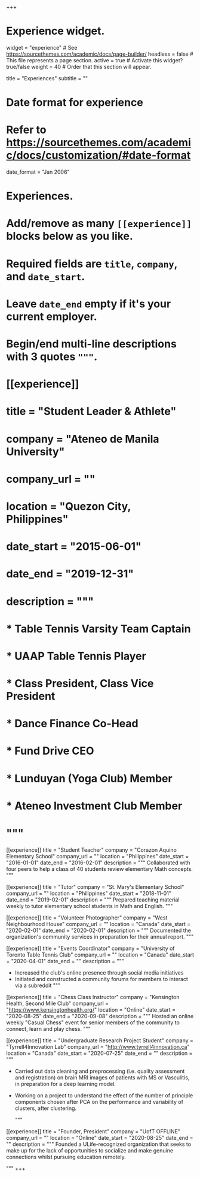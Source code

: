 +++
# Experience widget.
widget = "experience"  # See https://sourcethemes.com/academic/docs/page-builder/
headless = false  # This file represents a page section.
active = true  # Activate this widget? true/false
weight = 40  # Order that this section will appear.

title = "Experiences"
subtitle = ""

# Date format for experience
#   Refer to https://sourcethemes.com/academic/docs/customization/#date-format
date_format = "Jan 2006"

# Experiences.
#   Add/remove as many `[[experience]]` blocks below as you like.
#   Required fields are `title`, `company`, and `date_start`.
#   Leave `date_end` empty if it's your current employer.
#   Begin/end multi-line descriptions with 3 quotes `"""`.

# [[experience]]
#   title = "Student Leader & Athlete"
#   company = "Ateneo de Manila University"
#   company_url = ""
#   location = "Quezon City, Philippines"
#   date_start = "2015-06-01"
#   date_end = "2019-12-31"
#   description = """
#   * Table Tennis Varsity Team Captain
#   * UAAP Table Tennis Player
#   * Class President, Class Vice President
#   * Dance Finance Co-Head
#   * Fund Drive CEO
#   * Lunduyan (Yoga Club) Member
#   * Ateneo Investment Club Member
#   """

[[experience]]
  title = "Student Teacher"
  company = "Corazon Aquino Elementary School"
  company_url = ""
  location = "Philippines"
  date_start = "2016-01-01"
  date_end = "2016-02-01"
  description = """
  Collaborated with four peers to help a class of 40 students review elementary Math concepts.
  """

[[experience]]
  title = "Tutor"
  company = "St. Mary's Elementary School"
  company_url = ""
  location = "Philippines"
  date_start = "2018-11-01"
  date_end = "2019-02-01"
  description = """
  Prepared teaching material weekly to tutor elementary school students in Math and English.
  """

[[experience]]
  title = "Volunteer Photographer"
  company = "West Neighbourhood House"
  company_url = ""
  location = "Canada"
  date_start = "2020-02-01"
  date_end = "2020-02-01"
  description = """
  Documented the organization's community services in preparation for their annual report.
  """

[[experience]]
  title = "Events Coordinator"
  company = "University of Toronto Table Tennis Club"
  company_url = ""
  location = "Canada"
  date_start = "2020-04-01"
  date_end = ""
  description = """
  * Increased the club's online presence through social media initiatives
  * Initiated and constructed a community forums for members to interact via a subreddit
  """
  
[[experience]]
  title = "Chess Class Instructor"
  company = "Kensington Health, Second Mile Club"
  company_url = "https://www.kensingtonhealth.org/"
  location = "Online"
  date_start = "2020-08-25"
  date_end = "2020-09-08"
  description = """
  Hosted an online weekly "Casual Chess" event for senior members of the community to connect, learn and play chess.
  """
  
  
[[experience]]
  title = "Undergraduate Research Project Student"
  company = "Tyrrell4Innovation Lab"
  company_url = "http://www.tyrrell4innovation.ca"
  location = "Canada"
  date_start = "2020-07-25"
  date_end = ""
  description = """
* Carried out data cleaning and preprocessing (i.e. quality assessment and registration) on brain MRI images of patients with MS or Vasculitis, in preparation for a deep learning model.
* Working on a project to understand the effect of the number of principle components chosen after PCA on the performance and variability of clusters, after clustering.

  """
  
  
[[experience]]
  title = "Founder, President"
  company = "UofT OFFLINE"
  company_url = ""
  location = "Online"
  date_start = "2020-08-25"
  date_end = ""
  description = """
  Founded a ULife-recognized organization that seeks to make up for the lack of opportunities to socialize and make genuine connections whilst pursuing education remotely.

  """
+++